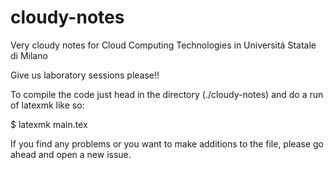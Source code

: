 # cloudy-notes
Very cloudy notes for Cloud Computing Technologies in Universitá Statale di Milano

Give us laboratory sessions please!!

To compile the code just head in the directory (./cloudy-notes) and do a run of latexmk like so:

$ latexmk main.tex

If you find any problems or you want to make additions to the file, please go ahead and open a new issue.
